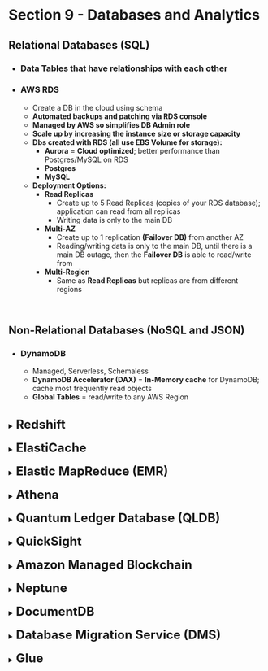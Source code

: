 # Section 9 - Databases and Analytics

## **Relational Databases** (SQL)
- ### Data Tables that have relationships with each other
- ### **AWS RDS**
	- Create a DB in the cloud using schema
	- **Automated backups and patching via RDS console**
	- **Managed by AWS so simplifies DB Admin role**
	- **Scale up by increasing the instance size or storage capacity**
	- **Dbs created with RDS (all use EBS Volume for storage):**
		- **Aurora** = **Cloud optimized**; better performance than Postgres/MySQL on RDS
		- **Postgres**
		- **MySQL**
	- **Deployment Options:**
		- **Read Replicas**
			- Create up to 5 Read Replicas (copies of your RDS database); application can read from all replicas
			- Writing data is only to the main DB
		- **Multi-AZ**
			- Create up to 1 replication **(Failover DB)** from another AZ
			- Reading/writing data is only to the main DB, until there is a main DB outage, then the **Failover DB** is able to read/write from
		- **Multi-Region**
			- Same as **Read Replicas** but replicas are from different regions

<br>

## **Non-Relational Databases** (NoSQL and JSON)
- ### **DynamoDB**
	- Managed, Serverless, Schemaless
	- **DynamoDB Accelerator (DAX)** = **In-Memory cache** for DynamoDB; cache most frequently read objects
	- **Global Tables** = read/write to any AWS Region

<br>

<details>
  	<summary>
		<strong>
			<font size=5>
				Redshift
			</font>
		</strong>
	</summary>
	<font size=4>
		<strong>SQL Data Warehouse</strong> for <strong>OLAP</strong> (Online Analytical Processing of Data)
	</font>
</details>

<br>
 
<details>
  	<summary>
		<strong>
			<font size=5>
				ElastiCache
			</font>
		</strong>
	</summary>
	<font size=4>
		<strong>In-Memory databases</strong>; cache data for frequently read/write workloads
	</font>
</details>

<br>

<details>
  	<summary>
		<strong>
			<font size=5>
				Elastic MapReduce (EMR)
			</font>
		</strong>
	</summary>
	<font size=4>
		Create Hadoop clusters to process vast amount of data
	</font>
</details>

<br>

<details>
  	<summary>
		<strong>
			<font size=5>
				Athena
			</font>
		</strong>
	</summary>
	<font size=4>
		Query data on Amazon S3
	</font>
</details>

<br>

<details>
  	<summary>
		<strong>
			<font size=5>
				Quantum Ledger Database (QLDB)
			</font>
		</strong>
	</summary>
	<font size=4>
		Managed DB for recording immutable financial transactions
	</font>
</details>

<br>

<details>
  	<summary>
		<strong>
			<font size=5>
				QuickSight
			</font>
		</strong>
	</summary>
	<font size=4>
		Create interactive dashboards from AWS databases
	</font>
</details>

<br>

<details>
  	<summary>
		<strong>
			<font size=5>
				Amazon Managed Blockchain
			</font>
		</strong>
	</summary>
	<font size=4>
		Managed Hyperledger Fabric & Ethereum blockchains
	</font>
</details>

<br>

<details>
  	<summary>
		<strong>
			<font size=5>
				Neptune
			</font>
		</strong>
	</summary>
	<font size=4>
		Managed graph database; complex connected datasets
	</font>
</details>

<br>
 
<details>
  	<summary>
		<strong>
			<font size=5>
				DocumentDB
			</font>
		</strong>
	</summary>
	<font size=4>
		<strong>AWS implementation</strong> of MongoDB
	</font>
</details>

<br>

<details>
  	<summary>
		<strong>
			<font size=5>
				Database Migration Service (DMS)
			</font>
		</strong>
	</summary>
	<font size=4>
		Migrate data from database to database
	</font>
</details>

<br>

<details>
  	<summary>
		<strong>
			<font size=5>
				Glue
			</font>
		</strong>
	</summary>
	<font size=4>
		Managed <strong>Extract, Transform, Load</strong> (ETL) service
	</font>
</details>
